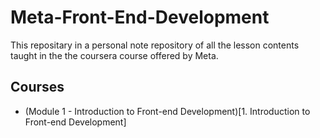 # Meta-Front-End-Development
This repositary in a personal note repository of all the lesson contents taught in the the coursera course offered by Meta.

## Courses 
* (Module 1 - Introduction to Front-end Development)[1. Introduction to Front-end Development]

